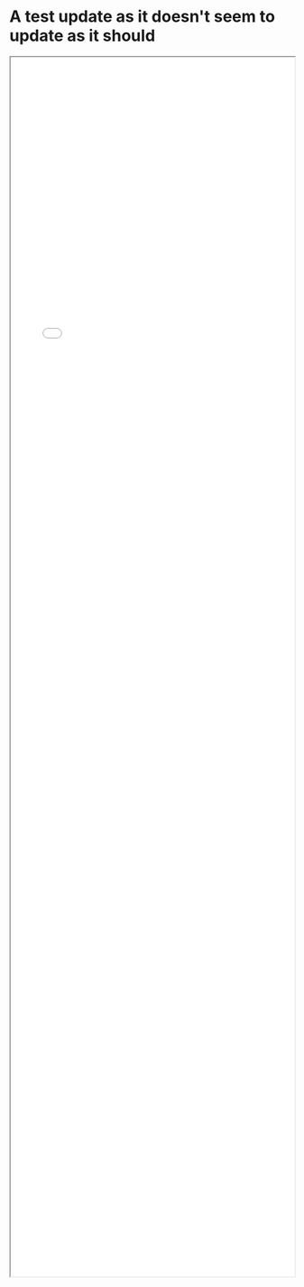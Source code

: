 
# A test update as it doesn't seem to update as it should
<iframe src="../Simon-Eklundh.github.io/PDF/SimonEklundhCV.pdf" width="100%" height="2160px" > </iframe>

